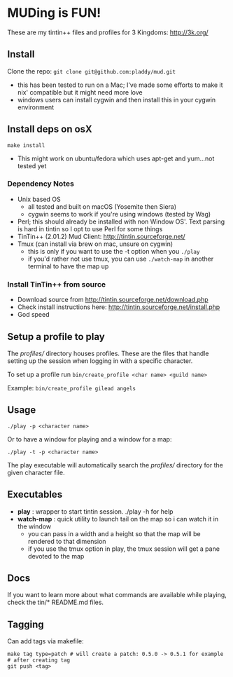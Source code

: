 # MUDing is FUN!

These are my tintin++ files and profiles for 3 Kingdoms: http://3k.org/

## Install

Clone the repo: `git clone git@github.com:pladdy/mud.git`

- this has been tested to run on a Mac; I've made some efforts to make it nix' compatible but it might need more love
- windows users can install cygwin and then install this in your cygwin environment

## Install deps on osX

`make install`

- This might work on ubuntu/fedora which uses apt-get and yum...not tested yet

### Dependency Notes

- Unix based OS
  - all tested and built on macOS (Yosemite then Siera)
  - cygwin seems to work if you're using windows (tested by Wag)
- Perl; this should already be installed with non Window OS'.  Text parsing is hard
  in tintin so I opt to use Perl for some things
- TinTin++ (2.01.2) Mud Client: http://tintin.sourceforge.net/
- Tmux (can install via brew on mac, unsure on cygwin)
  - this is only if you want to use the -t option when you `./play`
  - if you'd rather not use tmux, you can use `./watch-map` in another terminal to have the map up

### Install TinTin++ from source

- Download source from http://tintin.sourceforge.net/download.php
- Check install instructions here: http://tintin.sourceforge.net/install.php
- God speed

## Setup a profile to play

The *profiles/* directory houses profiles.  These are the files that handle setting up the session when logging in with
a specific character.

To set up a profile run `bin/create_profile <char name> <guild name>`

Example: `bin/create_profile gilead angels`

## Usage

`./play -p <character name>`

Or to have a window for playing and a window for a map:

`./play -t -p <character name>`

The play executable will automatically search the *profiles/* directory for the given character
file.

## Executables

- **play**      : wrapper to start tintin session.  ./play -h for help
- **watch-map** : quick utility to launch tail on the map so i can watch it in the window
  - you can pass in a width and a height so that the map will be rendered to that dimension
  - if you use the tmux option in play, the tmux session will get a pane devoted to the map

## Docs

If you want to learn more about what commands are available while playing, check the tin/* README.md files.

## Tagging

Can add tags via makefile:

```
make tag type=patch # will create a patch: 0.5.0 -> 0.5.1 for example
# after creating tag
git push <tag>
```
